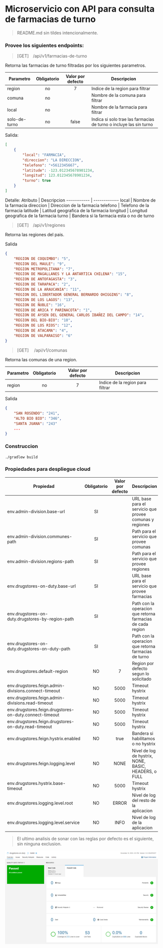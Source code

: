 # Microservicio con API para consulta de farmacias de turno

> README.md sin tildes intencionalmente.

### Provee los siguientes endpoints:
> [GET]&#8195;/api/v1/farmacias-de-turno

Retorna las farmacias de turno filtradas por los siguientes parametros.

Parametro | Obligatorio | Valor por defecto | Descripcion
------------ | :-------------: | :----------: | -------------
region | no | 7 | Indice de la region para filtrar
comuna | no |  | Nombre de la comuna para filtrar
local | no |  | Nombre de la farmacia para filtrar
solo-de-turno | no | false | Indica si solo trae las farmacias de turno o incluye las sin turno
Salida:
```json
[
    {
        "local": "FARMACIA",
        "direccion": "LA DIRECCION",
        "telefono": "+5612345667",
        "latitude": -123.012345678901234,
        "longitud": 123.012345678901234,
        "turno": true
    }
]
```
Detalle:
Atributo | Descripcion
------------ | -------------
local | Nombre de la farmacia 
direccion | Direccion de la farmacia 
telefono | Telefono de la farmacia 
latitude | Latitud geografica de la farmacia 
longitud | Longitud geografica de la farmacia 
turno | Bandera si la farmacia esta o no de turno
> [GET]&#8195;/api/v1/regiones

Retorna las regiones del pais.

Salida
```json
{
    "REGION DE COQUIMBO": "5",
    "REGION DEL MAULE": "9",
    "REGION METROPOLITANA": "7",
    "REGION DE MAGALLANES Y LA ANTARTICA CHILENA": "15",
    "REGION DE ANTOFAGASTA": "3",
    "REGION DE TARAPACA": "2",
    "REGION DE LA ARAUCANIA": "11",
    "REGION DEL LIBERTADOR GENERAL BERNARDO OHIGGINS": "8",
    "REGION DE LOS LAGOS": "13",
    "REGION DE ÑUBLE": "16",
    "REGION DE ARICA Y PARINACOTA": "1",
    "REGION DE AYSEN DEL GENERAL CARLOS IBAÑEZ DEL CAMPO": "14",
    "REGION DEL BIO-BIO": "10",
    "REGION DE LOS RIOS": "12",
    "REGION DE ATACAMA": "4",
    "REGION DE VALPARAISO": "6"
}
```

> [GET]&#8195; /api/v1/comunas

Retorna las comunas de una region.

Parametro | Obligatorio | Valor por defecto | Descripcion
----------| :-------------: | :-----------: | -------------
region    | no              | 7             | Indice de la region para filtrar

Salida
```json
{
    "SAN ROSENDO": "241",
    "ALTO BIO BIO": "346",
    "SANTA JUANA": "243"
    ...
}
```

### Construccion

```Windows
./gradlew build
```

### Propiedades para despliegue cloud

Propiedad                                               | Obligatorio | Valor por defecto | Descripcion
------------------------------------------------------- | :---------: | :---------------: | -----------
env.admin-division.base-url                             | SI          |                   | URL base para el servicio que provee comunas y regiones
env.admin-division.communes-path                        | SI          |                   | Path para el servicio que provee comunas
env.admin-division.regions-path                         | SI          |                   | Path para el servicio que provee regiones
env.drugstores-on-duty.base-url                         | SI          |                   | URL base para el servicio que provee farmacias
env.drugstores-on-duty.drugstores-by-region-path        | SI          |                   | Path con la operacion que retorna farmacias de cada region
env.drugstores-on-duty.drugstores-on-duty-path          | SI          |                   | Path con la operacion que retorna farmacias de turno
env.drugstores.default-region                           | NO          | 7                 | Region por defecto segun lo solicitado
env.drugstores.feign.admin-divisions.connect-timeout    | NO          | 5000              | Timeout hystrix
env.drugstores.feign.admin-divisions.read-timeout       | NO          | 5000              | Timeout hystrix
env.drugstores.feign.drugstores-on-duty.connect-timeout | NO          | 5000              | Timeout hystrix
env.drugstores.feign.drugstores-on-duty.read-timeout    | NO          | 5000              | Timeout hystrix
env.drugstores.feign.hystrix.enabled                    | NO          | true              | Bandera si habilitamos o no hystrix
env.drugstores.feign.logging.level                      | NO          | NONE              | Nivel de log de hystrix, NONE, BASIC, HEADERS, o FULL
env.drugstores.hystrix.base-timeout                     | NO          | 5000              | Timeout hystrix
env.drugstores.logging.level.root                       | NO          | ERROR             | Nivel de log del resto de la aplicacion
env.drugstores.logging.level.service                    | NO          | INFO              | Nivel de log de la aplicacion

> El ultimo analisis de sonar  con las reglas por defecto es el siguiente, sin ninguna exclusion.

![SONAR](last-sonar.png)



